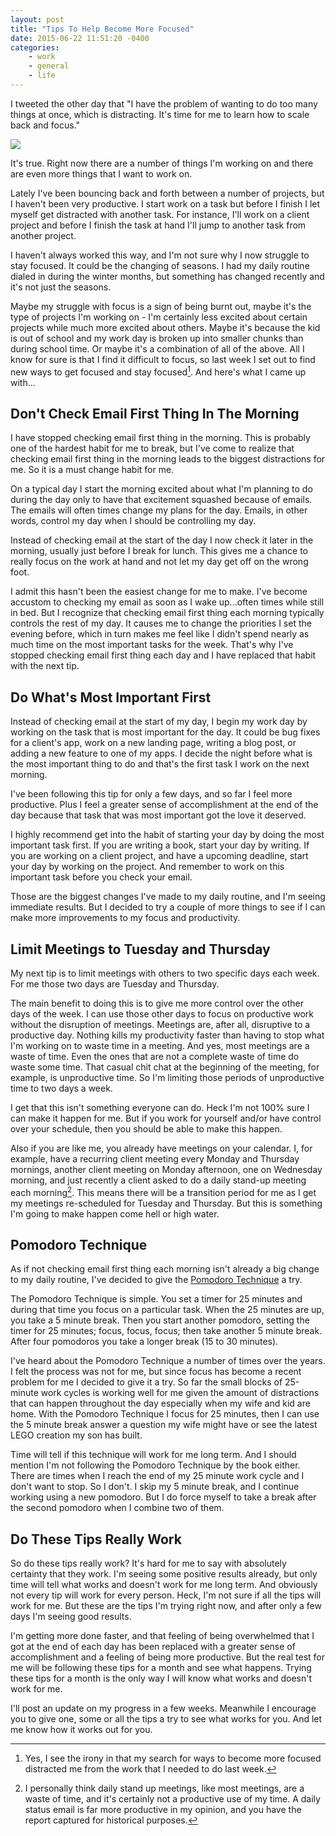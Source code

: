 ```yaml
---
layout: post
title: "Tips To Help Become More Focused"
date: 2015-06-22 11:51:20 -0400
categories: 
    - work
    - general
    - life
---
```

I tweeted the other day that "I have the problem of wanting to do too many things at once, which is distracting. It's time for me to learn how to scale back and focus."

![](https://c1.staticflickr.com/1/420/18776596119_d03e98a590_z.jpg)

It's true. Right now there are a number of things I'm working on and there are even more things that I want to work on. 

Lately I've been bouncing back and forth between a number of projects, but I haven't been very productive. I start work on a task but before I finish I let myself get distracted with another task. For instance, I'll work on a client project and before I finish the task at hand I'll jump to another task from another project. 

I haven't always worked this way, and I'm not sure why I now struggle to stay focused. It could be the changing of seasons. I had my daily routine dialed in during the winter months, but something has changed recently and it's not just the seasons. 

Maybe my struggle with focus is a sign of being burnt out, maybe it's the type of projects I'm working on - I'm certainly less excited about certain projects while much more excited about others. Maybe it's because the kid is out of school and my work day is broken up into smaller chunks than during school time. Or maybe it's a combination of all of the above. All I know for sure is that I find it difficult to focus, so last week I set out to find new ways to get focused and stay focused[^1]. And here's what I came up with...

## Don't Check Email First Thing In The Morning

I have stopped checking email first thing in the morning. This is probably one of the hardest habit for me to break, but I've come to realize that checking email first thing in the morning leads to the biggest distractions for me. So it is a must change habit for me. 

On a typical day I start the morning excited about what I'm planning to do during the day only to have that excitement squashed because of emails. The emails will often times change my plans for the day. Emails, in other words, control my day when I should be controlling my day.

Instead of checking email at the start of the day I now check it later in the morning, usually just before I break for lunch. This gives me a chance to really focus on the work at hand and not let my day get off on the wrong foot.

I admit this hasn't been the easiest change for me to make. I've become accustom to checking my email as soon as I wake up...often times while still in bed. But I recognize that checking email first thing each morning typically controls the rest of my day. It causes me to change the priorities I set the evening before, which in turn makes me feel like I didn't spend nearly as much time on the most important tasks for the week. That's why I've stopped checking email first thing each day and I have replaced that habit with the next tip.

## Do What's Most Important First

Instead of checking email at the start of my day, I begin my work day by working on the task that is most important for the day. It could be bug fixes for a client's app, work on a new landing page, writing a blog post, or adding a new feature to one of my apps. I decide the night before what is the most important thing to do and that's the first task I work on the next morning.

I've been following this tip for only a few days, and so far I feel more productive. Plus I feel a greater sense of accomplishment at the end of the day because that task that was most important got the love it deserved.

I highly recommend get into the habit of starting your day by doing the most important task first. If you are writing a book, start your day by writing. If you are working on a client project, and have a upcoming deadline, start your day by working on the project. And remember to work on this important task before you check your email.

Those are the biggest changes I've made to my daily routine, and I'm seeing immediate results. But I decided to try a couple of more things to see if I can make more improvements to my focus and productivity.

## Limit Meetings to Tuesday and Thursday

My next tip is to limit meetings with others to two specific days each week. For me those two days are Tuesday and Thursday. 

The main benefit to doing this is to give me more control over the other days of the week. I can use those other days to focus on productive work without the disruption of meetings. Meetings are, after all, disruptive to a productive day. Nothing kills my productivity faster than having to stop what I'm working on to waste time in a meeting. And yes, most meetings are a waste of time. Even the ones that are not a complete waste of time do waste some time. That casual chit chat at the beginning of the meeting, for example, is unproductive time. So I'm limiting those periods of unproductive time to two days a week.

I get that this isn't something everyone can do. Heck I'm not 100% sure I can make it happen for me. But if you work for yourself and/or have control over your schedule, then you should be able to make this happen. 

Also if you are like me, you already have meetings on your calendar. I, for example, have a recurring client meeting every Monday and Thursday mornings, another client meeting on Monday afternoon, one on Wednesday morning, and just recently a client asked to do a daily stand-up meeting each morning[^2]. This means there will be a transition period for me as I get my meetings re-scheduled for Tuesday and Thursday. But this is something I'm going to make happen come hell or high water.

## Pomodoro Technique

As if not checking email first thing each morning isn't already a big change to my daily routine, I've decided to give the [Pomodoro Technique][1] a try.

The Pomodoro Technique is simple. You set a timer for 25 minutes and during that time you focus on a particular task. When the 25 minutes are up, you take a 5 minute break. Then you start another pomodoro, setting the timer for 25 minutes; focus, focus, focus; then take another 5 minute break. After four pomodoros you take a longer break (15 to 30 minutes).

I've heard about the Pomodoro Technique a number of times over the years. I felt the process was not for me, but since focus has become a recent problem for me I decided to give it a try. So far the small blocks of 25-minute work cycles is working well for me given the amount of distractions that can happen throughout the day especially when my wife and kid are home. With the Pomodoro Technique I focus for 25 minutes, then I can use the 5 minute break answer a question my wife might have or see the latest LEGO creation my son has built.

Time will tell if this technique will work for me long term. And I should mention I'm not following the Pomodoro Technique by the book either. There are times when I reach the end of my 25 minute work cycle and I don't want to stop. So I don't. I skip my 5 minute break, and I continue working using a new pomodoro. But I do force myself to take a break after the second pomodoro when I combine two of them.

## Do These Tips Really Work

So do these tips really work? It's hard for me to say with absolutely certainty that they work. I'm seeing some positive results already, but only time will tell what works and doesn't work for me long term. And obviously not every tip will work for every person. Heck, I'm not sure if all the tips will work for me. But these are the tips I'm trying right now, and after only a few days I'm seeing good results. 

I'm getting more done faster, and that feeling of being overwhelmed that I got at the end of each day has been replaced with a greater sense of accomplishment and a feeling of being more productive. But the real test for me will be following these tips for a month and see what happens. Trying these tips for a month is the only way I will know what works and doesn't work for me.

I'll post an update on my progress in a few weeks. Meanwhile I encourage you to give one, some or all the tips a try to see what works for you. And let me know how it works out for you. 

[^1]: Yes, I see the irony in that my search for ways to become more focused distracted me from the work that I needed to do last week.

[^2]: I personally think daily stand up meetings, like most meetings, are a waste of time, and it's certainly not a productive use of my time. A daily status email is far more productive in my opinion, and you have the report captured for historical purposes. 

[1]: http://pomodorotechnique.com
